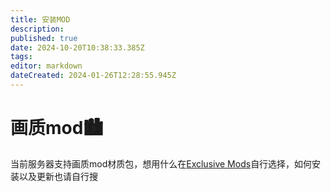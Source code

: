 ```yaml
---
title: 安装MOD
description: 
published: true
date: 2024-10-20T10:38:33.385Z
tags: 
editor: markdown
dateCreated: 2024-01-26T12:28:55.945Z
---
```


# 画质mod🏙️

当前服务器支持画质mod材质包，想用什么在[Exclusive Mods](https://exclusive5.eu/)自行选择，如何安装以及更新也请自行搜